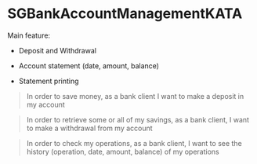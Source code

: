 # SGBankAccountManagementKATA

Main feature:

- Deposit and Withdrawal

- Account statement (date, amount, balance)

- Statement printing

> In order to save money, as a bank client  I want to make a deposit in my account

> In order to retrieve some or all of my savings, as a bank client, I want to make a withdrawal from my account

> In order to check my operations, as a bank client, I want to see the history (operation, date, amount, balance) of my operations

